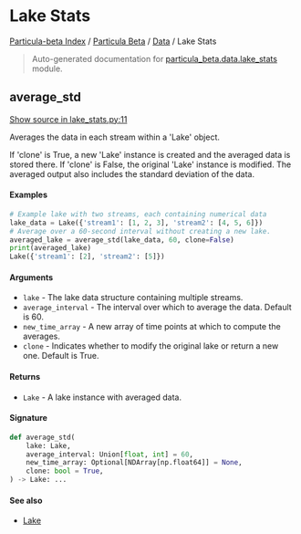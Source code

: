 # Lake Stats

[Particula-beta Index](../../README.md#particula-beta-index) / [Particula Beta](../index.md#particula-beta) / [Data](./index.md#data) / Lake Stats

> Auto-generated documentation for [particula_beta.data.lake_stats](https://github.com/uncscode/particula-beta/blob/main/particula_beta/data/lake_stats.py) module.

## average_std

[Show source in lake_stats.py:11](https://github.com/uncscode/particula-beta/blob/main/particula_beta/data/lake_stats.py#L11)

Averages the data in each stream within a 'Lake' object.

If 'clone' is True, a new 'Lake' instance is created and the averaged
data is stored there. If 'clone' is False, the original 'Lake' instance
is modified. The averaged output also includes the standard deviation of
the data.

#### Examples

```python
# Example lake with two streams, each containing numerical data
lake_data = Lake({'stream1': [1, 2, 3], 'stream2': [4, 5, 6]})
# Average over a 60-second interval without creating a new lake.
averaged_lake = average_std(lake_data, 60, clone=False)
print(averaged_lake)
Lake({'stream1': [2], 'stream2': [5]})
```

#### Arguments

- `lake` - The lake data structure containing multiple streams.
- `average_interval` - The interval over which to average the data.
    Default is 60.
- `new_time_array` - A new array of time points at which to compute the
    averages.
- `clone` - Indicates whether to modify the original lake or return a new
    one. Default is True.

#### Returns

- `Lake` - A lake instance with averaged data.

#### Signature

```python
def average_std(
    lake: Lake,
    average_interval: Union[float, int] = 60,
    new_time_array: Optional[NDArray[np.float64]] = None,
    clone: bool = True,
) -> Lake: ...
```

#### See also

- [Lake](./lake.md#lake)
